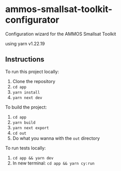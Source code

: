# ammos-smallsat-toolkit-configurator

Configuration wizard for the AMMOS Smallsat Toolkit

using yarn v1.22.19

## Instructions

To run this project locally:

1. Clone the repository
2. `cd app`
3. `yarn install`
4. `yarn next dev`

To build the project:

1. `cd app`
2. `yarn build`
3. `yarn next export`
4. `cd out`
5. Do what you wanna with the `out` directory

To run tests locally:

1. `cd app && yarn dev`
2. In new terminal: `cd app && yarn cy:run`
